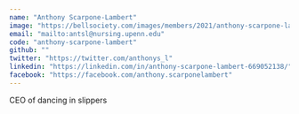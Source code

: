 ```yaml
---
name: "Anthony Scarpone-Lambert"
image: "https://bellsociety.com/images/members/2021/anthony-scarpone-lambert.jpg"
email: "mailto:antsl@nursing.upenn.edu"
code: "anthony-scarpone-lambert"
github: ""
twitter: "https://twitter.com/anthonys_l"
linkedin: "https://linkedin.com/in/anthony-scarpone-lambert-669052138/"
facebook: "https://facebook.com/anthony.scarponelambert"
---
```

CEO of dancing in slippers